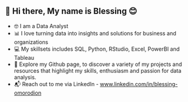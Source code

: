 
## **👋 Hi there, My name is Blessing 😊**

- 🤓 I am a Data Analyst
- 📊 I love turning data into insights and solutions for business and organizations
- 💻 My skillsets includes SQL, Python, RStudio, Excel, PowerBI and Tableau
- 👀 Explore my Github page, to discover a variety of my projects and resources that highlight my skills, enthusiasm and passion for data analysis.
- 📬 Reach out to me via LinkedIn - www.linkedin.com/in/blessing-omorodion

